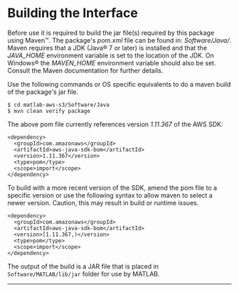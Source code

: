 # Building the Interface

Before use it is required to build the jar file(s) required by this package using Maven™. The package's *pom.xml* file can be found in: *Software/Java/*. Maven requires that a JDK (Java® 7 or later) is installed and that the *JAVA_HOME* environment variable is set to the location of the JDK. On Windows® the *MAVEN_HOME* environment variable should also be set. Consult the Maven documentation for further details.

Use the following commands or OS specific equivalents to do a maven build of the package's jar file.
```
$ cd matlab-aws-s3/Software/Java
$ mvn clean verify package
```

The above pom file currently references version *1.11.367* of the AWS SDK:
```
<dependency>
  <groupId>com.amazonaws</groupId>
  <artifactId>aws-java-sdk-bom</artifactId>
  <version>1.11.367</version>
  <type>pom</type>
  <scope>import</scope>
</dependency>
```

To build with a more recent version of the SDK, amend the pom file to a specific version or use the following syntax to allow maven to select a newer version. Caution, this may result in build or runtime issues.
```
<dependency>
  <groupId>com.amazonaws</groupId>
  <artifactId>aws-java-sdk-bom</artifactId>
  <version>[1.11.367,)</version>
  <type>pom</type>
  <scope>import</scope>
</dependency>
```    

The output of the build is a JAR file that is placed in ```Software/MATLAB/lib/jar``` folder for use by MATLAB.

-------------

[//]: #  (Copyright 2018 The MathWorks, Inc.)
